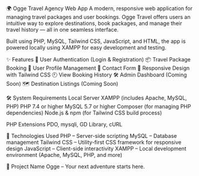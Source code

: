 🌍 Ogge Travel Agency Web App
A modern, responsive web application for managing travel packages and user bookings. Ogge Travel offers users an intuitive way to explore destinations, book packages, and manage their travel history — all in one seamless interface.

Built using PHP, MySQL, Tailwind CSS, JavaScript, and HTML, the app is powered locally using XAMPP for easy development and testing.

✨ Features
🔐 User Authentication (Login & Registration)
📦 Travel Package Booking
👤 User Profile Management
📩 Contact Form
📱 Responsive Design with Tailwind CSS
🕘 View Booking History
🛠️ Admin Dashboard (Coming Soon)
🗺️ Destination Listings (Coming Soon)

🛠️ System Requirements
Local Server
XAMPP (includes Apache, MySQL, PHP)
PHP 7.4 or higher
MySQL 5.7 or higher
Composer (for managing PHP dependencies)
Node.js & npm (for Tailwind CSS build process)

PHP Extensions
PDO, mysqli, GD Library, cURL

🚀 Technologies Used
PHP – Server-side scripting
MySQL – Database management
Tailwind CSS – Utility-first CSS framework for responsive design
JavaScript – Client-side interactivity
XAMPP – Local development environment (Apache, MySQL, PHP, and more)

📌 Project Name
Ogge – Your next adventure starts here.

